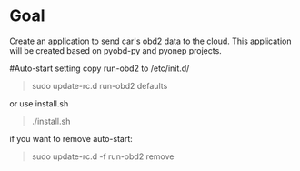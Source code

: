 # Goal
Create an application to send car's obd2 data to the cloud.
This application will be created based on pyobd-py and pyonep projects. 

#Auto-start setting
copy run-obd2 to /etc/init.d/
> sudo update-rc.d run-obd2 defaults

or use install.sh
> ./install.sh

if you want to remove auto-start:
> sudo update-rc.d -f run-obd2 remove


